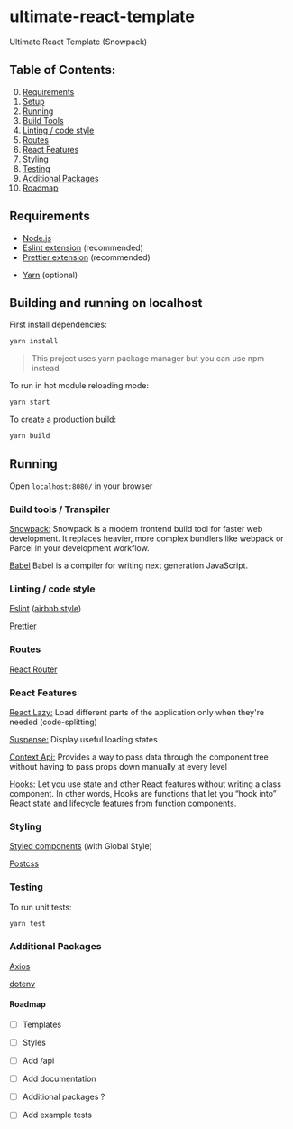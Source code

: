 # ultimate-react-template

Ultimate React Template (Snowpack)

## Table of Contents:

0. [Requirements](#Requirements)
1. [Setup](#Building-and-running-on-localhost)
2. [Running](#Running)
3. [Build Tools](###Build-tools-/-Transpiler)
4. [Linting / code style](#Linting-/-code-style)
5. [Routes](#Routes)
6. [React Features](#React-Features)
7. [Styling](#Styling)
8. [Testing](#Testing)
9. [Additional Packages](#Additional-Packages)
10. [Roadmap](#Roadmap)

## Requirements

- [Node.js](https://nodejs.org/en/)
- [Eslint extension](https://eslint.org/docs/user-guide/integrations) (recommended)
- [Prettier extension](https://prettier.io/docs/en/editors.html) (recommended)
<!-- - [Docker](https://docs.docker.com/desktop/) (recommended) -->
- [Yarn](https://yarnpkg.com/) (optional)

## Building and running on localhost

First install dependencies:

```sh
yarn install
```

> This project uses yarn package manager but you can use npm instead

To run in hot module reloading mode:

```sh
yarn start
```

To create a production build:

```sh
yarn build
```

## Running

Open `localhost:8080/` in your browser

### Build tools / Transpiler

[Snowpack:](https://www.snowpack.dev/) Snowpack is a modern frontend build tool for faster web development. It replaces heavier, more complex bundlers like webpack or Parcel in your development workflow.

[Babel](https://github.com/babel/babel) Babel is a compiler for writing next generation JavaScript.

### Linting / code style

[Eslint](https://github.com/eslint/eslint) ([airbnb style](https://github.com/airbnb/javascript/tree/master/react))

[Prettier](https://github.com/prettier/prettier)

### Routes

[React Router](https://github.com/ReactTraining/react-router/tree/master/packages/react-router-dom)

### React Features

[React Lazy:](reactjs.org/docs/code-splitting.html#reactlazy) Load different parts of the application only when they're needed (code-splitting)

[Suspense:](https://reactjs.org/docs/code-splitting.html#route-based-code-splitting) Display useful loading states

[Context Api:](https://reactjs.org/docs/context.html) Provides a way to pass data through the component tree without having to pass props down manually at every level

[Hooks:](https://reactjs.org/docs/hooks-intro.html) Let you use state and other React features without writing a class component. In other words, Hooks are functions that let you “hook into” React state and lifecycle features from function components.

### Styling

[Styled components](https://github.com/styled-components/styled-components) (with Global Style)

[Postcss](https://github.com/postcss/postcss)

### Testing

To run unit tests:

```sh
yarn test
```

### Additional Packages

[Axios](https://github.com/axios/axios)

[dotenv](https://github.com/motdotla/dotenv)

#### Roadmap

- [ ] Templates

- [ ] Styles

- [ ] Add /api

- [ ] Add documentation

- [ ] Additional packages ?

- [ ] Add example tests
